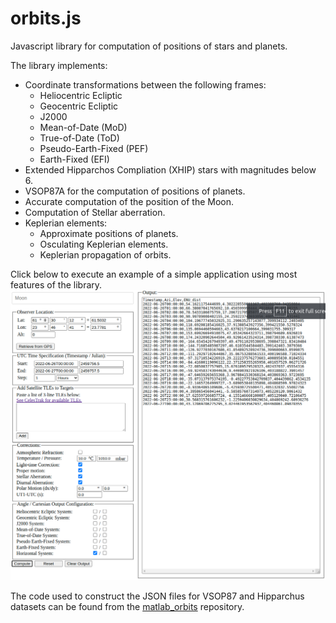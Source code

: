 # orbits.js
Javascript library for computation of positions of stars and planets.

The library implements:
* Coordinate transformations between the following frames:
    * Heliocentric Ecliptic
    * Geocentric Ecliptic
    * J2000
    * Mean-of-Date (MoD)
    * True-of-Date (ToD)
    * Pseudo-Earth-Fixed (PEF)
    * Earth-Fixed (EFI)
* Extended Hipparchos Compliation (XHIP) stars with magnitudes below 6.
* VSOP87A for the computation of positions of planets.
* Accurate computation of the position of the Moon.
* Computation of Stellar aberration.
* Keplerian elements:
    * Approximate positions of planets.
    * Osculating Keplerian elements.
    * Keplerian propagation of orbits.

Click below to execute an example of a simple application using most features of the library.
[![Screenshot.](example/scrshot.png)](https://vsr83.github.io/orbits.js/example/index.html)

The code used to construct the JSON files for VSOP87 and Hipparchus datasets can be found 
from the [matlab_orbits](https://github.com/vsr83/matlab_orbits/tree/main/data) repository.

